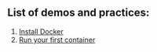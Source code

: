 ## List of demos and practices:
1. [Install Docker](docker-installation-centos.md)
2. [Run your first container](create-first-container.md)

